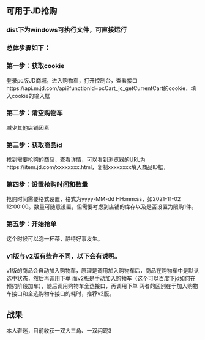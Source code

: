 ## 可用于JD抢购

### dist下为windows可执行文件，可直接运行

### 总体步骤如下：

### 第一步：获取cookie
登录pc版JD商城，进入购物车，打开控制台，查看接口https://api.m.jd.com/api?functionId=pcCart_jc_getCurrentCart的cookie，填入cookie的输入框

### 第二步：清空购物车
减少其他店铺因素

### 第三步：获取商品id
找到需要抢购的商品，查看详情，可以看到浏览器的URL为https://item.jd.com/xxxxxxxx.html，复制xxxxxxxx填入商品ID框，

### 第四步：设置抢购时间和数量
抢购时间需要格式设置，格式为yyyy-MM-dd HH:mm:ss，如2021-11-02 12:00:00。数量可随意设置，但需要考虑到店铺的库存以及是否设置为限购1件。

### 第五步：开始抢单
这个时候可以泡一杯茶，静待好事发生。

### v1版与v2版有些许不同，以下会有说明。
v1版的商品会自动加入购物车，原理是调用加入购物车后，商品在购物车中是默认选中状态，然后再调用下单
而v2版是手动加入购物车（这个可以百度下jd如何在预约阶段加车），随后调用购物车全选接口，再调用下单
两者的区别在于加入购物车接口和全选购物车接口的耗时，推荐v2版。

## 战果
本人鞋迷，目前收获一双大三角、一双闪现3
